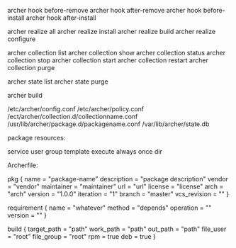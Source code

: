 archer hook before-remove
archer hook after-remove
archer hook before-install
archer hook after-install

archer realize all
archer realize install
archer realize build
archer realize configure

archer collection list
archer collection show
archer collection status
archer collection stop
archer collection start
archer collection restart
archer collection purge

archer state list
archer state purge

archer build

/etc/archer/config.conf
/etc/archer/policy.conf
/ect/archer/collection.d/collectionname.conf
/usr/lib/archer/package.d/packagename.conf
/var/lib/archer/state.db

package resources:

service
user
group
template
execute
  always
  once
dir


Archerfile:

pkg {
    name = "package-name"
    description = "package description"
    vendor = "vendor"
    maintainer = "maintainer"
    url = "url"
    license = "license"
    arch = "arch"
    version = "1.0.0"
    iteration = "1"
    branch = "master"
    vcs_revision = ""
}

requirement {
    name = "whatever"
    method = "depends"
    operation = ""
    version = ""
}

build {
    target_path = "path"
    work_path = "path"
    out_path = "path"
    file_user = "root"
    file_group = "root"
    rpm = true
    deb = true
}